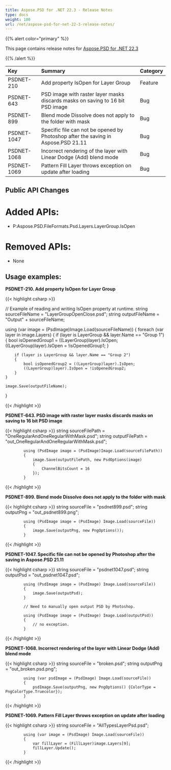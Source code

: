 ```yaml
---
title: Aspose.PSD for .NET 22.3 - Release Notes
type: docs
weight: 100
url: /net/aspose-psd-for-net-22-3-release-notes/
---
```


{{% alert color="primary" %}}

This page contains release notes for [Aspose.PSD for .NET 22.3](https://www.nuget.org/packages/Aspose.PSD/)

{{% /alert %}}

|**Key**|**Summary**|**Category**|
| :- | :- | :- |
|PSDNET-210|Add property IsOpen for Layer Group|Feature|
|PSDNET-643|PSD image with raster layer masks discards masks on saving to 16 bit PSD image|Bug|
|PSDNET-899|Blend mode Dissolve does not apply to the folder with mask|Bug|
|PSDNET-1047|Specific file can not be opened by Photoshop after the saving in Aspose.PSD 21.11|Bug|
|PSDNET-1068|Incorrect rendering of the layer with Linear Dodge (Add) blend mode|Bug|
|PSDNET-1069|Pattern Fill Layer throws exception on update after loading|Bug|


## **Public API Changes**
# **Added APIs:**
- P:Aspose.PSD.FileFormats.Psd.Layers.LayerGroup.IsOpen


# **Removed APIs:**
- None


## **Usage examples:**

**PSDNET-210. Add property IsOpen for Layer Group**

{{< highlight csharp >}}

// Example of reading and writing IsOpen property at runtime.
string sourceFileName = "LayerGroupOpenClose.psd";
string outputFileName = "Output" + sourceFileName;

using (var image = (PsdImage)Image.Load(sourceFileName))
{
foreach (var layer in image.Layers)
{
if (layer is LayerGroup && layer.Name == "Group 1")
{
bool isOpenedGroup1 = ((LayerGroup)layer).IsOpen;
((LayerGroup)layer).IsOpen = !isOpenedGroup1;
}

        if (layer is LayerGroup && layer.Name == "Group 2")
        {
            bool isOpenedGroup2 = ((LayerGroup)layer).IsOpen;           
            ((LayerGroup)layer).IsOpen = !isOpenedGroup2;
        }
    }

    image.Save(outputFileName);
}

{{< /highlight >}}

**PSDNET-643. PSD image with raster layer masks discards masks on saving to 16 bit PSD image**

{{< highlight csharp >}}
string sourceFilePath = "OneRegularAndOneRegularWithMask.psd";
string outputFilePath = "out_OneRegularAndOneRegularWithMask.psd";

            using (PsdImage image = (PsdImage)Image.Load(sourceFilePath))
            {
                image.Save(outputFilePath, new PsdOptions(image)
                {
                    ChannelBitsCount = 16
                });
            }
{{< /highlight >}}

**PSDNET-899. Blend mode Dissolve does not apply to the folder with mask**

{{< highlight csharp >}}
string sourceFile = "psdnet899.psd";
string outputPng = "out_psdnet899.png";

            using (PsdImage image = (PsdImage) Image.Load(sourceFile))
            {
                image.Save(outputPng, new PngOptions());
            }
{{< /highlight >}}

**PSDNET-1047. Specific file can not be opened by Photoshop after the saving in Aspose.PSD 21.11**

{{< highlight csharp >}}
string sourceFile = "psdnet1047.psd";
string outputPsd = "out_psdnet1047.psd";

            using (PsdImage image = (PsdImage) Image.Load(sourceFile))
            {
                image.Save(outputPsd);
            }

            // Need to manually open output PSD by Photoshop.

            using (PsdImage image = (PsdImage) Image.Load(outputPsd))
            {
                // no exception.
            }
{{< /highlight >}}

**PSDNET-1068. Incorrect rendering of the layer with Linear Dodge (Add) blend mode**

{{< highlight csharp >}}
string sourceFile = "broken.psd";
string outputPng = "out_broken.psd.png";

            using (var psdImage = (PsdImage) Image.Load(sourceFile))
            {
                psdImage.Save(outputPng, new PngOptions() {ColorType = PngColorType.Truecolor});
            }
{{< /highlight >}}

**PSDNET-1069. Pattern Fill Layer throws exception on update after loading**

{{< highlight csharp >}}
string sourceFile = "AllTypesLayerPsd.psd";

            using (var image = (PsdImage) Image.Load(sourceFile))
            {
                var fillLayer = (FillLayer)image.Layers[9];
                fillLayer.Update();
            }
{{< /highlight >}}
